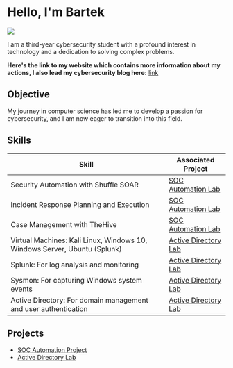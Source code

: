 # Hello, I'm Bartek
<a href="https://www.linkedin.com/in/bartosz-dybski/"><img src="https://img.shields.io/badge/-LinkedIn-0072b1?&style=for-the-badge&logo=linkedin&logoColor=white" /></a>

I am a third-year cybersecurity student with a profound interest in technology and a dedication to solving complex problems.

**Here's the link to my website which contains more information about my actions, I also lead my cybersecurity blog here:** [link](https://dybson3.github.io/)

## Objective

My journey in computer science has led me to develop a passion for cybersecurity, and I am now eager to transition into this field.

## Skills
| Skill                                         | Associated Project         |
|-----------------------------------------------|----------------------------|
| Security Automation with Shuffle SOAR         | [SOC Automation Lab](https://github.com/dybson3/SOC-Automation-Lab) |
| Incident Response Planning and Execution      | [SOC Automation Lab](https://github.com/dybson3/SOC-Automation-Lab) |
| Case Management with TheHive                  | [SOC Automation Lab](https://github.com/dybson3/SOC-Automation-Lab) |
| Virtual Machines: Kali Linux, Windows 10, Windows Server, Ubuntu (Splunk) | [Active Directory Lab](https://github.com/dybson3/Active-Directory-Lab) |
| Splunk: For log analysis and monitoring       | [Active Directory Lab](https://github.com/dybson3/Active-Directory-Lab) |
| Sysmon: For capturing Windows system events    | [Active Directory Lab](https://github.com/dybson3/Active-Directory-Lab) |
| Active Directory: For domain management and user authentication | [Active Directory Lab](https://github.com/dybson3/Active-Directory-Lab) |



## Projects

- [SOC Automation Project](https://github.com/dybson3/SOC-Automation-Lab)
- [Active Directory Lab](https://github.com/dybson3/Active-Directory-Lab) 
